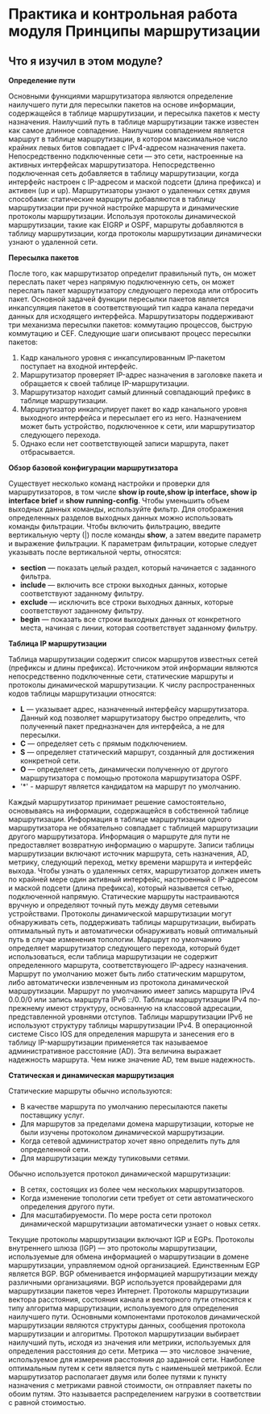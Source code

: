# Практика и контрольная работа модуля Принципы маршрутизации

<!-- 14.6.1 -->
## Что я изучил в этом модуле?
**Определение пути**

Основными функциями маршрутизатора являются определение наилучшего пути для пересылки пакетов на основе информации, содержащейся в таблице маршрутизации, и пересылка пакетов к месту назначения. Наилучший путь в таблице маршрутизации также известен как самое длинное совпадение. Наилучшим совпадением является маршрут в таблице маршрутизации, в котором максимальное число крайних левых битов совпадает с IPv4-адресом назначения пакета. Непосредственно подключенные сети — это сети, настроенные на активных интерфейсах маршрутизатора. Непосредственно подключенная сеть добавляется в таблицу маршрутизации, когда интерфейс настроен с IP-адресом и маской подсети (длина префикса) и активен (up и up). Маршрутизаторы узнают о удаленных сетях двумя способами: статические маршруты добавляются в таблицу маршрутизации при ручной настройке маршрута и динамические протоколы маршрутизации. Используя протоколы динамической маршрутизации, такие как EIGRP и OSPF, маршруты добавляются в таблицу маршрутизации, когда протоколы маршрутизации динамически узнают о удаленной сети.

**Пересылка пакетов**

После того, как маршрутизатор определит правильный путь, он может переслать пакет через напрямую подключенную сеть, он может переслать пакет маршрутизатору следующего перехода или отбросить пакет. Основной задачей функции пересылки пакетов является инкапсуляция пакетов в соответствующий тип кадра канала передачи данных для исходящего интерфейса. Маршрутизаторы поддерживают три механизма пересылки пакетов: коммутацию процессов, быструю коммутацию и CEF. Следующие шаги описывают процесс пересылки пакетов:

1. Кадр канального уровня с инкапсулированным IP-пакетом поступает на входной интерфейс.
2. Маршрутизатор проверяет IP-адрес назначения в заголовке пакета и обращается к своей таблице IP-маршрутизации.
3. Маршрутизатор находит самый длинный совпадающий префикс в таблице маршрутизации.
4. Маршрутизатор инкапсулирует пакет во кадр канального уровня выходного интерфейса и пересылает его из него. Назначением может быть устройство, подключенное к сети, или маршрутизатор следующего перехода.
5. Однако если нет соответствующей записи маршрута, пакет отбрасывается.


**Обзор базовой конфигурации маршрутизатора**

Существует несколько команд настройки и проверки для маршрутизаторов, в том числе **show ip route,show ip interface, show ip interface brief** и **show running-config**. Чтобы уменьшить объем выходных данных команды, используйте фильтр. Для отображения определенных разделов выходных данных можно использовать команды фильтрации. Чтобы включить фильтрацию, введите вертикальную черту (|) после команды **show**, а затем введите параметр и выражение фильтрации. К параметрам фильтрации, которые следует указывать после вертикальной черты, относятся:

- **section** — показать целый раздел, который начинается с заданного фильтра.
- **include** — включить все строки выходных данных, которые соответствуют заданному фильтру.
- **exclude** — исключить все строки выходных данных, которые соответствуют заданному фильтру.
- **begin** — показать все строки выходных данных от конкретного места, начиная с линии, которая соответствует заданному фильтру.

**Таблица IP маршрутизации**

Таблица маршрутизации содержит список маршрутов известных сетей (префиксы и длины префикса). Источником этой информации являются непосредственно подключенные сети, статические маршруты и протоколы динамической маршрутизации. К числу распространенных кодов таблицы маршрутизации относятся:

- **L** — указывает адрес, назначенный интерфейсу маршрутизатора. Данный код позволяет маршрутизатору быстро определить, что полученный пакет предназначен для интерфейса, а не для пересылки.
- **C** — определяет сеть с прямым подключением.
- **S** — определяет статический маршрут, созданный для достижения конкретной сети.
- **O** — определяет сеть, динамически полученную от другого маршрутизатора с помощью протокола маршрутизатора OSPF.
- '*' - маршрут является кандидатом на маршрут по умолчанию.


Каждый маршрутизатор принимает решение самостоятельно, основываясь на информации, содержащейся в собственной таблице маршрутизации. Информация в таблице маршрутизации одного маршрутизатора не обязательно совпадает с таблицей маршрутизации другого маршрутизатора. Информация о маршруте для пути не предоставляет возвратную информацию о маршруте. Записи таблицы маршрутизации включают источник маршрута, сеть назначения, AD, метрику, следующий переход, метку времени маршрута и интерфейс выхода. Чтобы узнать о удаленных сетях, маршрутизатор должен иметь по крайней мере один активный интерфейс, настроенный с IP-адресом и маской подсети (длина префикса), который называется сетью, подключенной напрямую. Статические маршруты настраиваются вручную и определяют точный путь между двумя сетевыми устройствами. Протоколы динамической маршрутизации могут обнаруживать сеть, поддерживать таблицы маршрутизации, выбирать оптимальный путь и автоматически обнаруживать новый оптимальный путь в случае изменения топологии. Маршрут по умолчанию определяет маршрутизатор следующего перехода, который будет использоваться, если таблица маршрутизации не содержит определенного маршрута, соответствующего IP-адресу назначения. Маршрут по умолчанию может быть либо статическим маршрутом, либо автоматически извлеченным из протокола динамической маршрутизации. Маршрут по умолчанию имеет запись маршрута IPv4 0.0.0/0 или запись маршрута IPv6 ::/0. Таблицы маршрутизации IPv4 по-прежнему имеют структуру, основанную на классовой адресации, представленной уровнями отступов. Таблицы маршрутизации IPv6 не используют структуру таблицы маршрутизации IPv4. В операционной системе Cisco IOS для определения маршрута и занесения его в таблицу IP-маршрутизации применяется так называемое административное расстояние (AD). Эта величина выражает надежность маршрута. Чем ниже значение AD, тем выше надежность.

**Статическая и динамическая маршрутизация**

Статические маршруты обычно используются:

- В качестве маршрута по умолчанию пересылаются пакеты поставщику услуг.
- Для маршрутов за пределами домена маршрутизации, которые не были изучены протоколом динамической маршрутизации.
- Когда сетевой администратор хочет явно определить путь для определенной сети.
- Для маршрутизации между тупиковыми сетями.


Обычно используется протокол динамической маршрутизации:

- В сетях, состоящих из более чем нескольких маршрутизаторов.
- Когда изменение топологии сети требует от сети автоматического определения другого пути.
- Для масштабируемости. По мере роста сети протокол динамической маршрутизации автоматически узнает о новых сетях.


Текущие протоколы маршрутизации включают IGP и EGPs. Протоколы внутреннего шлюза (IGP) — это протоколы маршрутизации, используемые для обмена информацией о маршрутизации в домене маршрутизации, управляемом одной организацией. Единственным EGP является BGP. BGP обменивается информацией маршрутизации между различными организациями. BGP используется провайдерами для маршрутизации пакетов через Интернет. Протоколы маршрутизации вектора расстояния, состояния канала и векторного пути относятся к типу алгоритма маршрутизации, используемого для определения наилучшего пути. Основными компонентами протоколов динамической маршрутизации являются структуры данных, сообщения протокола маршрутизации и алгоритмы. Протокол маршрутизации выбирает наилучший путь, исходя из значения или метрики, используемых для определения расстояния до сети. Метрика — это числовое значение, используемое для измерения расстояния до заданной сети. Наиболее оптимальным путем к сети является путь с наименьшей метрикой. Если маршрутизатор располагает двумя или более путями к пункту назначения с метриками равной стоимости, он отправляет пакеты по обоим путям. Это называется распределением нагрузки в соответствии с равной стоимостью.


<!--14.6.2 Контрольная работа модуля - Принципы маршрутизации -->
